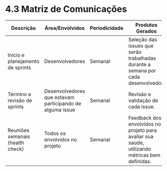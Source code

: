 # 4.3 Matriz de Comunicações

| Descrição | Área/Envolvidos | Periodicidade | Produtos Gerados |
| --- | --- | --- | --- |
Início e planejamento de sprints | Desenvolvedores | Semanal | Seleção das issues que serão trabalhadas durante a semana por cada desenvolvedor.|
Término e revisão de sprints | Desenvolvedores que estavam participando de alguma issue | Semanal | Revisão e validação de cada issue. |
Reuniões semanais (health check) | Todos os envolvidos no projeto | Semanal | Feedback dos envolvidos no projeto para avaliar sua saúde, utilizando métricas bem definidas. |



